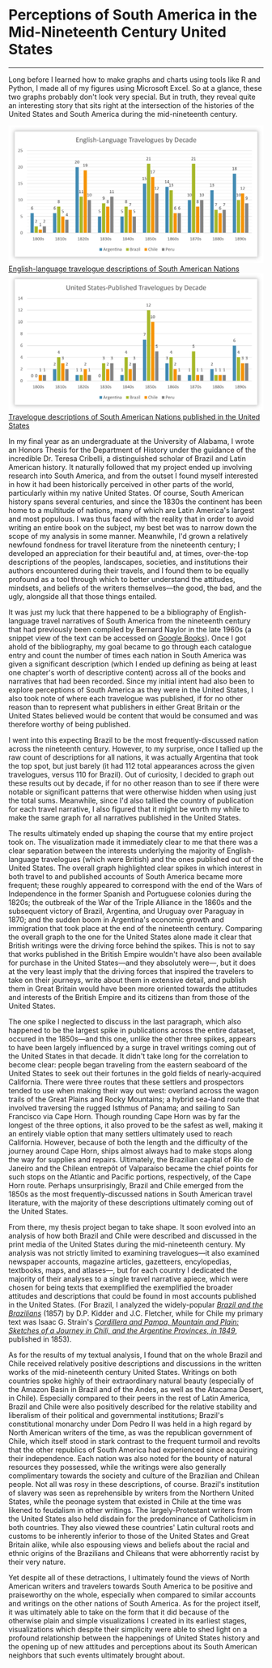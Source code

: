 # Perceptions of South America in the Mid-Nineteenth Century United States
---

Long before I learned how to make graphs and charts using tools like R and Python, I made all of my figures using Microsoft Excel. So at a glance, these two graphs probably don't look very special. But in truth, they reveal quite an interesting story that sits right at the intersection of the histories of the United States and South America during the mid-nineteenth century.


<div class="feature_multi">
	<div class="entry">
		<a href="../../img/sagraph01.jpg"><img class="thumb" src="../../img/sagraph01.jpg" alt=""></a>
		<div class="thumb_label">
			<div class="label_text"><a href="img/sagraph01.jpg">English-language travelogue descriptions of South American Nations</a></div>
		</div>
	</div>
	<div class="entry">
		<a href="../../img/sagraph02.jpg"><img class="thumb" src="../../img/sagraph02.jpg" alt=""></a>
		<div class="thumb_label">
			<div class="label_text"><a href="../../img/sagraph02.jpg">Travelogue descriptions of South American Nations published in the United States</a></div>
		</div>
	</div>
</div>


In my final year as an undergraduate at the University of Alabama, I wrote an Honors Thesis for the Department of History under the guidance of the incredible Dr. Teresa Cribelli, a distinguished scholar of Brazil and Latin American history. It naturally followed that my project ended up involving research into South America, and from the outset I found myself interested in how it had been historically perceived in other parts of the world, particularly within my native United States. Of course, South American history spans several centuries, and since the 1830s the continent has been home to a multitude of nations, many of which are Latin America's largest and most populous. I was thus faced with the reality that in order to avoid writing an entire book on the subject, my best bet was to narrow down the scope of my analysis in some manner. Meanwhile, I'd grown a relatively newfound fondness for travel literature from the nineteenth century; I developed an appreciation for their beautiful and, at times, over-the-top descriptions of the peoples, landscapes, societies, and institutions their authors encountered during their travels, and I found them to be equally profound as a tool through which to better understand the attitudes, mindsets, and beliefs of the writers themselves—the good, the bad, and the ugly, alongside all that those things entailed.

It was just my luck that there happened to be a bibliography of English-language travel narratives of South America from the nineteenth century that had previously been compiled by Bernard Naylor in the late 1960s (a snippet view of the text can be accessed on [Google Books](https://www.google.com/books/edition/Accounts_of_Nineteenth_century_South_Ame/2ooLAAAAMAAJ?hl=en&gbpv=0)). Once I got ahold of the bibliography, my goal became to go through each catalogue entry and count the number of times each nation in South America was given a significant description (which I ended up defining as being at least one chapter's worth of descriptive content) across all of the books and narratives that had been recorded. Since my initial intent had also been to explore perceptions of South America as they were in the United States, I also took note of where each travelogue was published, if for no other reason than to represent what publishers in either Great Britain or the United States believed would be content that would be consumed and was therefore worthy of being published. 

I went into this expecting Brazil to be the most frequently-discussed nation across the nineteenth century. However, to my surprise, once I tallied up the raw count of descriptions for all nations, it was actually Argentina that took the top spot, but just barely (it had 112 total appearances across the given travelogues, versus 110 for Brazil). Out of curiosity, I decided to graph out these results out by decade, if for no other reason than to see if there were notable or significant patterns that were otherwise hidden when using just the total sums. Meanwhile, since I'd also tallied the country of publication for each travel narrative, I also figured that it might be worth my while to make the same graph for all narratives published in the United States. 

The results ultimately ended up shaping the course that my entire project took on. The visualization made it immediately clear to me that there was a clear separation between the interests underlying the majority of English-language travelogues (which were British) and the ones published out of the United States. The overall graph highlighted clear spikes in which interest in both travel to and published accounts of South America became more frequent; these roughly appeared to correspond with the end of the Wars of Independence in the former Spanish and Portuguese colonies during the 1820s; the outbreak of the War of the Triple Alliance in the 1860s and the subsequent victory of Brazil, Argentina, and Uruguay over Paraguay in 1870; and the sudden boom in Argentina's economic growth and immigration that took place at the end of the nineteenth century. Comparing the overall graph to the one for the United States alone made it clear that British writings were the driving force behind the spikes. This is not to say that works published in the British Empire wouldn't have also been available for purchase in the United States—and they absolutely were—, but it does at the very least imply that the driving forces that inspired the travelers to take on their journeys, write about them in extensive detail, and publish them in Great Britain would have been more oriented towards the attitudes and interests of the British Empire and its citizens than from those of the United States.

The one spike I neglected to discuss in the last paragraph, which also happened to be the largest spike in publications across the entire dataset, occured in the 1850s—and this one, unlike the other three spikes, appears to have been largely influenced by a surge in travel writings coming out of the United States in that decade. It didn't take long for the correlation to become clear: people began traveling from the eastern seaboard of the United States to seek out their fortunes in the gold fields of nearly-acquired California. There were three routes that these settlers and prospectors tended to use when making their way out west: overland across the wagon trails of the Great Plains and Rocky Mountains; a hybrid sea-land route that involved traversing the rugged Isthmus of Panama; and sailing to San Francisco via Cape Horn. Though rounding Cape Horn was by far the longest of the three options, it also proved to be the safest as well, making it an entirely viable option that many settlers ultimately used to reach California. However, because of both the length and the difficulty of the journey around Cape Horn, ships almost always had to make stops along the way for supplies and repairs. Ultimately, the Brazilian capital of Rio de Janeiro and the Chilean entrepôt of Valparaíso became the chief points for such stops on the Atlantic and Pacific portions, respectively, of the Cape Horn route. Perhaps unsurprisingly, Brazil and Chile emerged from the 1850s as the most frequently-discussed nations in South American travel literature, with the majority of these descriptions ultimately coming out of the United States.

From there, my thesis project began to take shape. It soon evolved into an analysis of how both Brazil and Chile were described and discussed in the print media of the United States during the mid-nineteenth century. My analysis was not strictly limited to examining travelogues—it also examined newspaper accounts, magazine articles, gazetteers, encylopedias, textbooks, maps, and atlases—, but for each country I dedicated the majority of their analyses to a single travel narrative apiece, which were chosen for being texts that exemplified the exemplified the broader attitudes and descriptions that could be found in most accounts published in the United States. (For Brazil, I analyzed the widely-popular [*Brazil and the Brazilians*](https://books.google.com/books/about/BRAZIL_AND_THE_BRAZILIANS_PORTRAYED_IN_H.html?id=IE_22PTGy0IC) (1857) by D.P. Kidder and J.C. Fletcher, while for Chile my primary text was Isaac G. Strain's [*Cordillera and Pampa, Mountain and Plain: Sketches of a Journey in Chili, and the Argentine Provinces, in 1849*](https://books.google.com/books/about/Cordillera_and_Pampa_Mountain_and_Plain.html?id=sl8BAAAAQAAJ), published in 1853). 

As for the results of my textual analysis, I found that on the whole Brazil and Chile received relatively positive descriptions and discussions in the written works of the mid-nineteenth century United States. Writings on both countries spoke highly of their extraordinary natural beauty (especially of the Amazon Basin in Brazil and of the Andes, as well as the Atacama Desert, in Chile). Especially compared to their peers in the rest of Latin America, Brazil and Chile were also positively described for the relative stability and liberalism of their political and governmental institutions; Brazil's constitutional monarchy under Dom Pedro II was held in a high regard by North American writers of the time, as was the republican government of Chile, which itself stood in stark contrast to the frequent turmoil and revolts that the other republics of South America had experienced since acquiring their independence. Each nation was also noted for the bounty of natural resources they possessed, while the writings were also generally complimentary towards the society and culture of the Brazilian and Chilean people. Not all was rosy in these descriptions, of course. Brazil's institution of slavery was seen as reprehensible by writers from the Northern United States, while the peonage system that existed in Chile at the time was likened to feudalism in other writings. The largely-Protestant writers from the United States also held disdain for the predominance of Catholicism in both countries. They also viewed these countries' Latin cultural roots and customs to be inherently inferior to those of the United States and Great Britain alike, while also espousing views and beliefs about the racial and ethnic origins of the Brazilians and Chileans that were abhorrently racist by their very nature. 

Yet despite all of these detractions, I ultimately found the views of North American writers and travelers towards South America to be positive and praiseworthy on the whole, especially when compared to similar accounts and writings on the other nations of South America. As for the project itself, it was ultimately able to take on the form that it did because of the otherwise plain and simple visualizations I created in its earliest stages, visualizations which despite their simplicity were able to shed light on a profound relationship between the happenings of United States history and the opening up of new attitudes and perceptions about its South American neighbors that such events ultimately brought about.